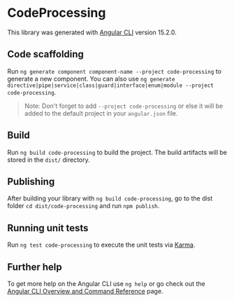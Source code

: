 # CodeProcessing

This library was generated with [Angular CLI](https://github.com/angular/angular-cli) version 15.2.0.

## Code scaffolding

Run `ng generate component component-name --project code-processing` to generate a new component. You can also use `ng generate directive|pipe|service|class|guard|interface|enum|module --project code-processing`.
> Note: Don't forget to add `--project code-processing` or else it will be added to the default project in your `angular.json` file. 

## Build

Run `ng build code-processing` to build the project. The build artifacts will be stored in the `dist/` directory.

## Publishing

After building your library with `ng build code-processing`, go to the dist folder `cd dist/code-processing` and run `npm publish`.

## Running unit tests

Run `ng test code-processing` to execute the unit tests via [Karma](https://karma-runner.github.io).

## Further help

To get more help on the Angular CLI use `ng help` or go check out the [Angular CLI Overview and Command Reference](https://angular.io/cli) page.
